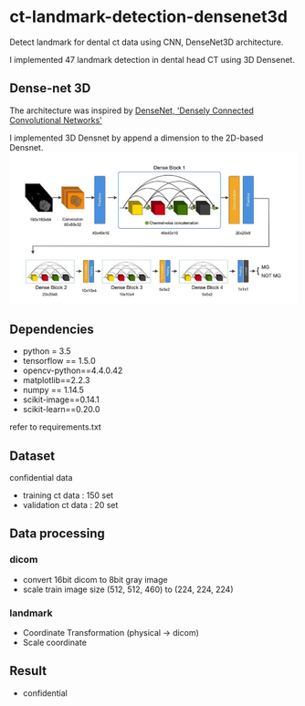 # ct-landmark-detection-densenet3d
Detect landmark for dental ct data using CNN, DenseNet3D architecture.

I implemented 47 landmark detection in dental head CT using 3D Densenet.

## Dense-net 3D
The architecture was inspired by [DenseNet, 'Densely Connected Convolutional Networks'](https://arxiv.org/abs/1608.06993)

I implemented 3D Densnet by append a dimension to the 2D-based Densnet.
![img/densenet3d-architecture.png](img/densenet3d-architecture.png)

## Dependencies
+ python = 3.5
+ tensorflow == 1.5.0
+ opencv-python==4.4.0.42
+ matplotlib==2.2.3
+ numpy == 1.14.5
+ scikit-image==0.14.1
+ scikit-learn==0.20.0

refer to requirements.txt

## Dataset
confidential data
+ training ct data : 150 set
+ validation ct data : 20 set

## Data processing
### dicom
- convert 16bit dicom to 8bit gray image
- scale train image size (512, 512, 460) to (224, 224, 224)
### landmark 
- Coordinate Transformation (physical -> dicom)
- Scale coordinate

## Result
+ confidential
